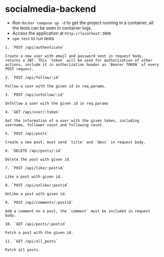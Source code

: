 # socialmedia-backend
- Run `docker compose up -d` to get the project running in a container, all the tests can be seen in container logs. 
- Access the application at `http://localhost:3000`
- `npm test` to run tests

```
1. `POST /api/authenticate`

Create a new user with email and password sent in request body, returns a JWT. This `token` will be used for authorization of other actions, include it in authorization header as `Bearer TOKEN` of every POST request.

2. `POST /api/follow/:id`

Follow a user with the given id in req.params.

3. `POST /api/unfollow/:id`

Unfollow a user with the given id in req.params

4. `GET /api/user/:token`

Get the information of a user with the given token, including username, follower count and following count.

5. `POST /api/posts`

Create a new post, must send `title` and `desc` in request body.

6. `DELETE /api/posts/:id`

Delete the post with given id.

7. `POST /api/like/:postid`

Like a post with given id.

8. `POST /api/unlike/:postid`

Unlike a post with given id.

9. `POST /api/comments/:postid`

Add a comment on a post, the `comment` must be included in request body.

10. `GET /api/posts/:postid`

Fetch a post with the given id.

11. `GET /api/all_posts`

Fetch all posts.
```
